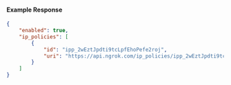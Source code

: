 <!-- Code generated for API Clients. DO NOT EDIT. -->

#### Example Response

```json
{
	"enabled": true,
	"ip_policies": [
		{
			"id": "ipp_2wEztJpdti9tcLpfEhoPefe2roj",
			"uri": "https://api.ngrok.com/ip_policies/ipp_2wEztJpdti9tcLpfEhoPefe2roj"
		}
	]
}
```
